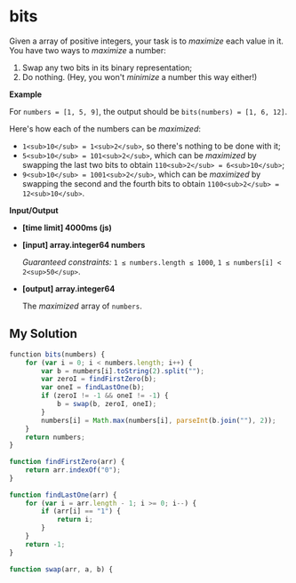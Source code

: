 # bits
﻿Given a array of positive integers, your task is to _maximize_ each value in it. You have two ways to _maximize_ a number:

1.  Swap any two bits in its binary representation;
2.  Do nothing. (Hey, you won't _minimize_ a number this way either!)

**Example**

For `numbers = [1, 5, 9]`, the output should be
`bits(numbers) = [1, 6, 12]`.

Here's how each of the numbers can be _maximized_:

*   `1<sub>10</sub> = 1<sub>2</sub>`, so there's nothing to be done with it;
*   `5<sub>10</sub> = 101<sub>2</sub>`, which can be _maximized_ by swapping the last two bits to obtain `110<sub>2</sub> = 6<sub>10</sub>`;
*   `9<sub>10</sub> = 1001<sub>2</sub>`, which can be _maximized_ by swapping the second and the fourth bits to obtain `1100<sub>2</sub> = 12<sub>10</sub>`.

**Input/Output**

*   **[time limit] 4000ms (js)**

*   **[input] array.integer64 numbers**

    _Guaranteed constraints:_
    `1 ≤ numbers.length ≤ 1000`,
    `1 ≤ numbers[i] < 2<sup>50</sup>`.

*   **[output] array.integer64**

    The _maximized_ array of `numbers`.


## My Solution
```javascript
﻿function bits(numbers) {
    for (var i = 0; i < numbers.length; i++) {
        var b = numbers[i].toString(2).split("");
        var zeroI = findFirstZero(b);
        var oneI = findLastOne(b);
        if (zeroI != -1 && oneI != -1) {
            b = swap(b, zeroI, oneI);
        }
        numbers[i] = Math.max(numbers[i], parseInt(b.join(""), 2));
    }
    return numbers;
}
​
function findFirstZero(arr) {
    return arr.indexOf("0");
}
​
function findLastOne(arr) {
    for (var i = arr.length - 1; i >= 0; i--) {
        if (arr[i] == "1") {
            return i;
        }
    }
    return -1;
}
​
function swap(arr, a, b) {
```
